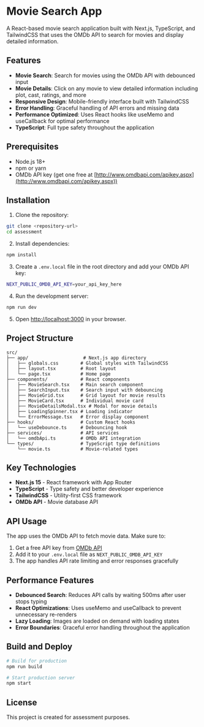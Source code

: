 # Movie Search App

A React-based movie search application built with Next.js, TypeScript, and TailwindCSS that uses the OMDb API to search for movies and display detailed information.

## Features

- **Movie Search**: Search for movies using the OMDb API with debounced input
- **Movie Details**: Click on any movie to view detailed information including plot, cast, ratings, and more
- **Responsive Design**: Mobile-friendly interface built with TailwindCSS
- **Error Handling**: Graceful handling of API errors and missing data
- **Performance Optimized**: Uses React hooks like useMemo and useCallback for optimal performance
- **TypeScript**: Full type safety throughout the application

## Prerequisites

- Node.js 18+ 
- npm or yarn
- OMDb API key (get one free at [http://www.omdbapi.com/apikey.aspx](http://www.omdbapi.com/apikey.aspx))

## Installation

1. Clone the repository:
```bash
git clone <repository-url>
cd assessment
```

2. Install dependencies:
```bash
npm install
```

3. Create a `.env.local` file in the root directory and add your OMDb API key:
```bash
NEXT_PUBLIC_OMDB_API_KEY=your_api_key_here
```

4. Run the development server:
```bash
npm run dev
```

5. Open [http://localhost:3000](http://localhost:3000) in your browser.

## Project Structure

```
src/
├── app/                    # Next.js app directory
│   ├── globals.css        # Global styles with TailwindCSS
│   ├── layout.tsx         # Root layout
│   └── page.tsx           # Home page
├── components/            # React components
│   ├── MovieSearch.tsx    # Main search component
│   ├── SearchInput.tsx    # Search input with debouncing
│   ├── MovieGrid.tsx      # Grid layout for movie results
│   ├── MovieCard.tsx      # Individual movie card
│   ├── MovieDetailsModal.tsx # Modal for movie details
│   ├── LoadingSpinner.tsx # Loading indicator
│   └── ErrorMessage.tsx   # Error display component
├── hooks/                 # Custom React hooks
│   └── useDebounce.ts     # Debouncing hook
├── services/              # API services
│   └── omdbApi.ts         # OMDb API integration
└── types/                 # TypeScript type definitions
    └── movie.ts           # Movie-related types
```

## Key Technologies

- **Next.js 15** - React framework with App Router
- **TypeScript** - Type safety and better developer experience
- **TailwindCSS** - Utility-first CSS framework
- **OMDb API** - Movie database API

## API Usage

The app uses the OMDb API to fetch movie data. Make sure to:
1. Get a free API key from [OMDb API](http://www.omdbapi.com/apikey.aspx)
2. Add it to your `.env.local` file as `NEXT_PUBLIC_OMDB_API_KEY`
3. The app handles API rate limiting and error responses gracefully

## Performance Features

- **Debounced Search**: Reduces API calls by waiting 500ms after user stops typing
- **React Optimizations**: Uses useMemo and useCallback to prevent unnecessary re-renders
- **Lazy Loading**: Images are loaded on demand with loading states
- **Error Boundaries**: Graceful error handling throughout the application

## Build and Deploy

```bash
# Build for production
npm run build

# Start production server
npm start
```

## License

This project is created for assessment purposes.
